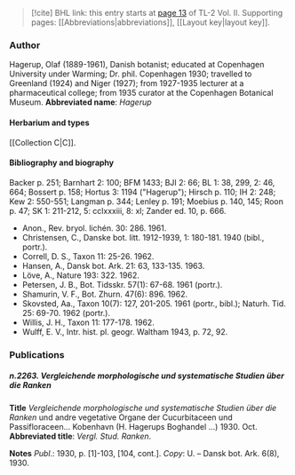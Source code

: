 > [!cite] BHL link: this entry starts at [page 13](https://www.biodiversitylibrary.org/page/33068255) of TL-2 Vol. II.
> Supporting pages: [[Abbreviations|abbreviations]], [[Layout key|layout key]].

### Author

Hagerup, Olaf (1889-1961), Danish botanist; educated at Copenhagen University under Warming; Dr. phil. Copenhagen 1930; travelled to Greenland (1924) and Niger (1927); from 1927-1935 lecturer at a pharmaceutical college; from 1935 curator at the Copenhagen Botanical Museum. 
**Abbreviated name**: *Hagerup*

#### Herbarium and types

[[Collection C|C]].

#### Bibliography and biography

Backer p. 251; Barnhart 2: 100; BFM 1433; BJI 2: 66; BL 1: 38, 299, 2: 46, 664; Bossert p. 158; Hortus 3: 1194 ("Hagerup"); Hirsch p. 110; IH 2: 248; Kew 2: 550-551; Langman p. 344; Lenley p. 191; Moebius p. 140, 145; Roon p. 47; SK 1: 211-212, 5: cclxxxiii, 8: xl; Zander ed. 10, p. 666.
- Anon., Rev. bryol. lichén. 30: 286. 1961.
- Christensen, C., Danske bot. litt. 1912-1939, 1: 180-181. 1940 (bibl., portr.).
- Correll, D. S., Taxon 11: 25-26. 1962.
- Hansen, A., Dansk bot. Ark. 21: 63, 133-135. 1963.
- Löve, A., Nature 193: 322. 1962.
- Petersen, J. B., Bot. Tidsskr. 57(1): 67-68. 1961 (portr.).
- Shamurin, V. F., Bot. Zhurn. 47(6): 896. 1962.
- Skovsted, Aa., Taxon 10(7): 127, 201-205. 1961 (portr., bibl.); Naturh. Tid. 25: 69-70. 1962 (portr.).
- Willis, J. H., Taxon 11: 177-178. 1962.
- Wulff, E. V., Intr. hist. pl. geogr. Waltham 1943, p. 72, 92.

### Publications

##### n.2263. Vergleichende morphologische und systematische Studien über die Ranken

**Title**
*Vergleichende morphologische und systematische Studien über die Ranken* und andre vegetative Organe der Cucurbitaceen und Passifloraceen... Kobenhavn (H. Hagerups Boghandel ...) 1930. Oct.
**Abbreviated title**: *Vergl. Stud. Ranken*.

**Notes**
*Publ*.: 1930, p. \[1\]-103, \[104, cont.\]. *Copy*: U. – Dansk bot. Ark. 6(8), 1930.


